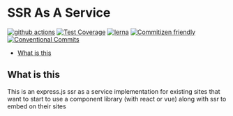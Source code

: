 # SSR As A Service

[![github actions](https://github.com/serveside/serveside/workflows/CI/badge.svg)](https://github.com/serveside/serveside/actions)
[![Test Coverage](https://api.codeclimate.com/v1/badges/dc6838abec12c7bec10a/test_coverage)](https://codeclimate.com/github/serveside/serveside/test_coverage)
[![lerna](https://img.shields.io/badge/maintained%20with-lerna-cc00ff.svg)](https://lerna.js.org/)
[![Commitizen friendly](https://img.shields.io/badge/commitizen-friendly-brightgreen.svg)](http://commitizen.github.io/cz-cli/)
[![Conventional Commits](https://img.shields.io/badge/Conventional%20Commits-1.0.0-yellow.svg)](https://conventionalcommits.org)

<!-- START doctoc generated TOC please keep comment here to allow auto update -->
<!-- DON'T EDIT THIS SECTION, INSTEAD RE-RUN doctoc TO UPDATE -->


- [What is this](#what-is-this)

<!-- END doctoc generated TOC please keep comment here to allow auto update -->

## What is this

This is an express.js ssr as a service implementation for existing sites that want to start to use a component
 library (with react or vue) along with ssr to embed on their sites
